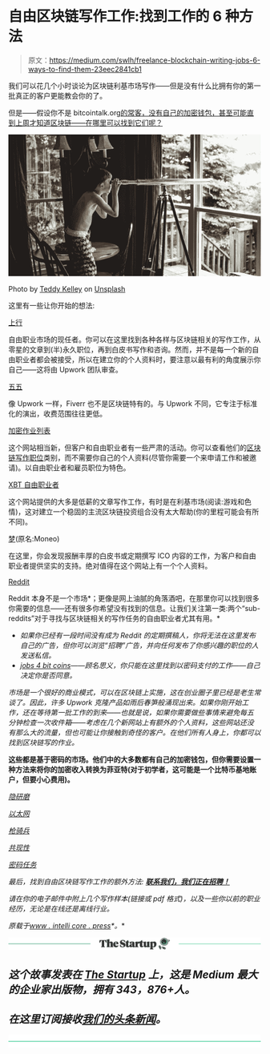# 自由区块链写作工作:找到工作的 6 种方法

> 原文：<https://medium.com/swlh/freelance-blockchain-writing-jobs-6-ways-to-find-them-23eec2841cb1>

我们可以花几个小时谈论为区块链利基市场写作——但是没有什么比拥有你的第一批真正的客户更能教会你的了。

但是——假设你不是 bitcointalk.org[的常客，没有自己的加密钱包，甚至可能直到上周才知道区块链——在哪里可以找到它们呢？](http://www.bitcointalk.org/)

![](img/93aabac5ac2a595bb7e6f10fc00aae9e.png)

Photo by [Teddy Kelley](https://unsplash.com/photos/ZSrgSSGJiQs?utm_source=unsplash&utm_medium=referral&utm_content=creditCopyText) on [Unsplash](https://unsplash.com/search/photos/search?utm_source=unsplash&utm_medium=referral&utm_content=creditCopyText)

这里有一些让你开始的想法:

[上行](http://www.upwork.com/)

自由职业市场的现任者。你可以在这里找到各种各样与区块链相关的写作工作，从零星的文章到(半)永久职位，再到白皮书写作和咨询。然而，并不是每一个新的自由职业者都会被接受，所以在建立你的个人资料时，要注意以最有利的角度展示你自己——这将由 Upwork 团队审查。

[五五](http://www.fiverr.com/)

像 Upwork 一样，Fiverr 也不是区块链特有的。与 Upwork 不同，它专注于标准化的演出，收费范围往往更低。

[加密作业列表](https://cryptojobslist.com/)

这个网站相当新，但客户和自由职业者有一些严肃的活动。你可以查看他们的[区块链写作职位](https://cryptojobslist.com/blockchain-writer-jobs)类别，而不需要你自己的个人资料(尽管你需要一个来申请工作和被邀请)。以自由职业者和雇员职位为特色。

[XBT 自由职业者](http://www.xbtfreelancer.com/?ref=54625)

这个网站提供的大多是低薪的文章写作工作，有时是在利基市场(阅读:游戏和色情)，这对建立一个稳固的主流区块链投资组合没有太大帮助(你的里程可能会有所不同)。

[梦](http://www.moneo.io/)(原名:Moneo)

在这里，你会发现报酬丰厚的白皮书或定期撰写 ICO 内容的工作，为客户和自由职业者提供坚实的支持。绝对值得在这个网站上有一个个人资料。

[Reddit](http://www.reddit.com/)

Reddit 本身不是一个市场*；更像是网上油腻的角落酒吧，在那里你可以找到很多你需要的信息——还有很多你希望没有找到的信息。让我们关注第一类:两个“sub-reddits”对于寻找与区块链相关的写作任务的自由职业者尤其有用。*

*   *如果你已经有一段时间没有成为 Reddit 的定期撰稿人，你将无法在这里发布自己的广告，但你可以浏览“招聘”广告，并向任何发布了你感兴趣的职位的人发送私信。*
*   *[jobs 4 bit coins](https://www.reddit.com/r/Jobs4Bitcoins/)——顾名思义，你只能在这里找到以密码支付的工作——自己决定你是否同意。*

*市场是一个很好的商业模式，可以在区块链上实施，这在创业圈子里已经是老生常谈了。因此，许多 Upwork 克隆产品如雨后春笋般涌现出来。如果你刚开始工作，还在等待第一批工作的到来——也就是说，如果你需要做些事情来避免每五分钟检查一次收件箱——考虑在几个新网站上有额外的个人资料，这些网站还没有那么大的流量，但也可能让你接触到奇怪的客户。在他们所有人身上，你都可以找到区块链写的作业。*

**这些都是基于密码的市场。他们中的大多数都有自己的加密钱包，但你需要设置一种方法来将你的加密收入转换为菲亚特(对于初学者，这可能是一个比特币基地账户，但要小心费用)。**

*[隐研磨](https://www.cryptogrind.com/)*

*[以太网](https://ethlance.com/)*

*[枪骑兵](https://blocklancer.net/)*

*[共现性](https://coinality.com/)*

*[密码任务](https://www.cryptotask.org/)*

*最后，找到自由区块链写作工作的额外方法: [**联系我们，我们正在招聘！**](mailto:hello@intellicore.press?subject=#hireme)*

*请在你的电子邮件中附上几个写作样本(链接或 pdf 格式)，以及一些你以前的职业经历，无论是在线还是离线行业。*

**原载于*[*www . intelli core . press*](https://www.intellicore.press/freelance-blockchain-writing-jobs-6-ways-to-find-them/)*。**

*[![](img/308a8d84fb9b2fab43d66c117fcc4bb4.png)](https://medium.com/swlh)*

## *这个故事发表在 [The Startup](https://medium.com/swlh) 上，这是 Medium 最大的企业家出版物，拥有 343，876+人。*

## *在这里订阅接收[我们的头条新闻](http://growthsupply.com/the-startup-newsletter/)。*

*[![](img/b0164736ea17a63403e660de5dedf91a.png)](https://medium.com/swlh)*
